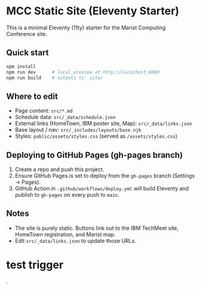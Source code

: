 # MCC Static Site (Eleventy Starter)

This is a minimal Eleventy (11ty) starter for the Marist Computing Conference site.

## Quick start
```bash
npm install
npm run dev      # local preview at http://localhost:8080
npm run build    # outputs to _site/
```

## Where to edit
- Page content: `src/*.md`
- Schedule data: `src/_data/schedule.json`
- External links (HomeTown, IBM poster site, Map): `src/_data/links.json`
- Base layout / nav: `src/_includes/layouts/base.njk`
- Styles: `public/assets/styles.css` (served as `/assets/styles.css`)

## Deploying to GitHub Pages (gh-pages branch)
1. Create a repo and push this project.
2. Ensure GitHub Pages is set to deploy from the `gh-pages` branch (Settings → Pages).
3. GitHub Action in `.github/workflows/deploy.yml` will build Eleventy and publish to `gh-pages` on every push to `main`.

## Notes
- The site is purely static. Buttons link out to the IBM TechMeet site, HomeTown registration, and Marist map.
- Edit `src/_data/links.json` to update those URLs.
# test trigger

.